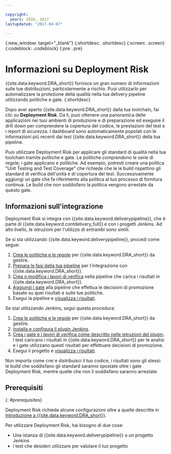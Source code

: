 ```yaml
---

copyright:
  years: 2016, 2017
lastupdated: "2017-04-07"

---
```


{:new_window: target="_blank"}
{:shortdesc: .shortdesc}
{:screen: .screen}
{:codeblock: .codeblock}
{:pre: .pre}

# Informazioni su Deployment Risk 

{{site.data.keyword.DRA_short}} fornisce un gran numero di informazioni sulle tue distribuzioni, particolarmente a rischio. Puoi utilizzarlo per automatizzare la protezione della qualità nella tua delivery pipeline utilizzando politiche e gate.
{:shortdesc}

Dopo aver aperto {{site.data.keyword.DRA_short}} dalla tua toolchain, fai clic su **Deployment Risk**. Da lì, puoi ottenere una panoramica delle applicazioni nei tuoi ambienti di produzione e di preparazione ed eseguire il drill down per comprendere la copertura del codice, le prestazioni del test e i report di sicurezza. I dashboard sono automaticamente popolati con le informazioni più recenti dai test {{site.data.keyword.DRA_short}} della tua pipeline.

Puoi utilizzare Deployment Risk per applicare gli standard di qualità nella tua toolchain tramite politiche e gate. Le politiche comprendono le serie di regole; i gate applicano e politiche. Ad esempio, potresti creare una politica "Unit Testing and Test Coverage" che richiede che le le build rispettino gli standard di verifica dell'unità e di copertura del test. Successivamente aggiungi un gate che fa riferimento alla politica al tuo processo di fornitura continua. Le build che non soddisfano la politica vengono arrestate da questo gate. 

## Informazioni sull'integrazione

Deployment Risk si integra con {{site.data.keyword.deliverypipeline}}, che è parte di {{site.data.keyword.contdelivery_full}} e con i progetti Jenkins. Ad alto livello, le istruzioni per l'utilizzo di entrambi sono simili.  

Se si sta utilizzando {{site.data.keyword.deliverypipeline}}, procedi come segue:

1. [Crea le politiche e le regole](risk_policies.html) per {{site.data.keyword.DRA_short}} da gestire.
2. [Prepara le fasi della tua pipeline](risk_cd.html) per l'integrazione con {{site.data.keyword.DRA_short}}.
3. [Crea o modifica i lavori di verifica](risk_cd.html) nella pipeline che carica i risultati in {{site.data.keyword.DRA_short}}.
4. [Aggiungi i gate](risk_cd.html) alla pipeline che effettua le decisioni di promozione basate su quei risultati e sulle tue politiche.
5. Esegui la pipeline e [visualizza i risultati](results.html).

Se stai utilizzando Jenkins, segui questa procedura:

1. [Crea le politiche e le regole](risk_policies.html) per {{site.data.keyword.DRA_short}} da gestire.
2. [Installa e configura il plugin Jenkins](risk_jenkins.html).
3. [Crea i gate e i lavori di verifica come descritto nelle istruzioni del plugin](risk_jenkins.html). I test caricano i risultati in {{site.data.keyword.DRA_short}} per le analisi e i gate utilizzano questi risultati per effettuare decisioni di promozione.
4. Esegui il progetto e [visualizza i risultati](results.html). 

Non importa come crei e distribuisci il tuo codice, i risultati sono gli stessi: le build che soddisfano gli standard saranno spostate oltre i gate Deployment Risk, mentre quelle che non li soddisfano saranno arrestate. 

## Prerequisiti
{: #prerequisites}

Deployment Risk richiede alcune configurazioni oltre a quelle descritte in [Introduzione a {{site.data.keyword.DRA_short}}](/docs/services/DevOpsInsights/index.html).

Per utilizzare Deployment Risk, hai bisogno di due cose:

* Una istanza di {{site.data.keyword.deliverypipeline}} o un progetto Jenkins
* I test che desideri utilizzare per valutare il tuo progetto
